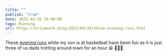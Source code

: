 ```yaml
---
title: ""
publish: "true"
date: 2022-04-26 19:00:00
tags: Running
url: https://ericmwalk.blog/2022/04/28/these-evening-runs.html
---
```


These [evening runs](http://www.strava.com/activities/7047430007) while my son is at basketball have been fun as it is just three of us dads trotting around town for an hour 😆 🏃🏻‍♂️.